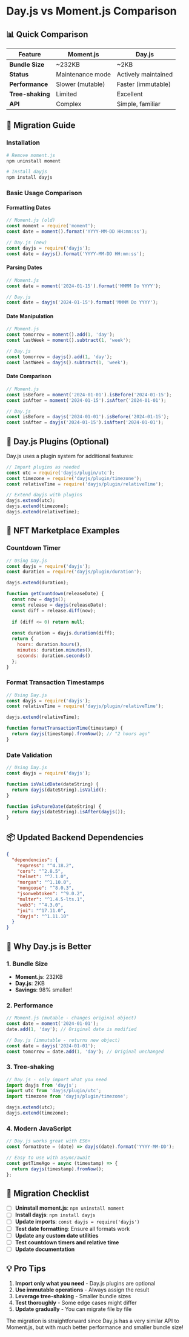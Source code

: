 # Day.js vs Moment.js Comparison

## 📊 **Quick Comparison**

| Feature | Moment.js | Day.js |
|---------|-----------|--------|
| **Bundle Size** | ~232KB | ~2KB |
| **Status** | Maintenance mode | Actively maintained |
| **Performance** | Slower (mutable) | Faster (immutable) |
| **Tree-shaking** | Limited | Excellent |
| **API** | Complex | Simple, familiar |

## 🔄 **Migration Guide**

### **Installation**
```bash
# Remove moment.js
npm uninstall moment

# Install dayjs
npm install dayjs
```

### **Basic Usage Comparison**

#### **Formatting Dates**
```javascript
// Moment.js (old)
const moment = require('moment');
const date = moment().format('YYYY-MM-DD HH:mm:ss');

// Day.js (new)
const dayjs = require('dayjs');
const date = dayjs().format('YYYY-MM-DD HH:mm:ss');
```

#### **Parsing Dates**
```javascript
// Moment.js
const date = moment('2024-01-15').format('MMMM Do YYYY');

// Day.js
const date = dayjs('2024-01-15').format('MMMM Do YYYY');
```

#### **Date Manipulation**
```javascript
// Moment.js
const tomorrow = moment().add(1, 'day');
const lastWeek = moment().subtract(1, 'week');

// Day.js
const tomorrow = dayjs().add(1, 'day');
const lastWeek = dayjs().subtract(1, 'week');
```

#### **Date Comparison**
```javascript
// Moment.js
const isBefore = moment('2024-01-01').isBefore('2024-01-15');
const isAfter = moment('2024-01-15').isAfter('2024-01-01');

// Day.js
const isBefore = dayjs('2024-01-01').isBefore('2024-01-15');
const isAfter = dayjs('2024-01-15').isAfter('2024-01-01');
```

## 🚀 **Day.js Plugins (Optional)**

Day.js uses a plugin system for additional features:

```javascript
// Import plugins as needed
const utc = require('dayjs/plugin/utc');
const timezone = require('dayjs/plugin/timezone');
const relativeTime = require('dayjs/plugin/relativeTime');

// Extend dayjs with plugins
dayjs.extend(utc);
dayjs.extend(timezone);
dayjs.extend(relativeTime);
```

## 📅 **NFT Marketplace Examples**

### **Countdown Timer**
```javascript
// Using Day.js
const dayjs = require('dayjs');
const duration = require('dayjs/plugin/duration');

dayjs.extend(duration);

function getCountdown(releaseDate) {
  const now = dayjs();
  const release = dayjs(releaseDate);
  const diff = release.diff(now);
  
  if (diff <= 0) return null;
  
  const duration = dayjs.duration(diff);
  return {
    hours: duration.hours(),
    minutes: duration.minutes(),
    seconds: duration.seconds()
  };
}
```

### **Format Transaction Timestamps**
```javascript
// Using Day.js
const dayjs = require('dayjs');
const relativeTime = require('dayjs/plugin/relativeTime');

dayjs.extend(relativeTime);

function formatTransactionTime(timestamp) {
  return dayjs(timestamp).fromNow(); // "2 hours ago"
}
```

### **Date Validation**
```javascript
// Using Day.js
const dayjs = require('dayjs');

function isValidDate(dateString) {
  return dayjs(dateString).isValid();
}

function isFutureDate(dateString) {
  return dayjs(dateString).isAfter(dayjs());
}
```

## 📦 **Updated Backend Dependencies**

```json
{
  "dependencies": {
    "express": "^4.18.2",
    "cors": "^2.8.5",
    "helmet": "^7.1.0",
    "morgan": "^1.10.0",
    "mongoose": "^8.0.3",
    "jsonwebtoken": "^9.0.2",
    "multer": "^1.4.5-lts.1",
    "web3": "^4.3.0",
    "joi": "^17.11.0",
    "dayjs": "^1.11.10"
  }
}
```

## 🎯 **Why Day.js is Better**

### **1. Bundle Size**
- **Moment.js**: 232KB
- **Day.js**: 2KB
- **Savings**: 98% smaller!

### **2. Performance**
```javascript
// Moment.js (mutable - changes original object)
const date = moment('2024-01-01');
date.add(1, 'day'); // Original date is modified

// Day.js (immutable - returns new object)
const date = dayjs('2024-01-01');
const tomorrow = date.add(1, 'day'); // Original unchanged
```

### **3. Tree-shaking**
```javascript
// Day.js - only import what you need
import dayjs from 'dayjs';
import utc from 'dayjs/plugin/utc';
import timezone from 'dayjs/plugin/timezone';

dayjs.extend(utc);
dayjs.extend(timezone);
```

### **4. Modern JavaScript**
```javascript
// Day.js works great with ES6+
const formatDate = (date) => dayjs(date).format('YYYY-MM-DD');

// Easy to use with async/await
const getTimeAgo = async (timestamp) => {
  return dayjs(timestamp).fromNow();
};
```

## 🔧 **Migration Checklist**

- [ ] **Uninstall moment.js**: `npm uninstall moment`
- [ ] **Install dayjs**: `npm install dayjs`
- [ ] **Update imports**: `const dayjs = require('dayjs')`
- [ ] **Test date formatting**: Ensure all formats work
- [ ] **Update any custom date utilities**
- [ ] **Test countdown timers and relative time**
- [ ] **Update documentation**

## 💡 **Pro Tips**

1. **Import only what you need** - Day.js plugins are optional
2. **Use immutable operations** - Always assign the result
3. **Leverage tree-shaking** - Smaller bundle sizes
4. **Test thoroughly** - Some edge cases might differ
5. **Update gradually** - You can migrate file by file

The migration is straightforward since Day.js has a very similar API to Moment.js, but with much better performance and smaller bundle size! 